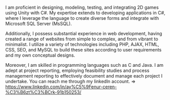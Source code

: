 I am proficient in designing, modeling, testing, and integrating 2D games using Unity with C#. My expertise extends to developing applications in C#, where I leverage the language to create diverse forms and integrate with Microsoft SQL Server (MsSQL).

Additionally, I possess substantial experience in web development, having created a range of websites from simple to complex, and from vibrant to minimalist. I utilize a variety of technologies including PHP, AJAX, HTML, CSS, SEO, and MySQL to build these sites according to user requirements and my own conceptual designs.

Moreover, I am skilled in programming languages such as C and Java. I am adept at project reporting, employing feasibility studies and process management reporting to effectively document and manage each project I undertake.
You can reach me through my linkedln account. => https://www.linkedin.com/in/ay%C5%9Fenur-ceren-%C3%B6zt%C3%BCrk-91b150253/


